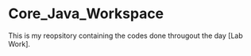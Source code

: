# Core_Java_Workspace
This is my reopsitory containing the codes done througout the day [Lab Work].
